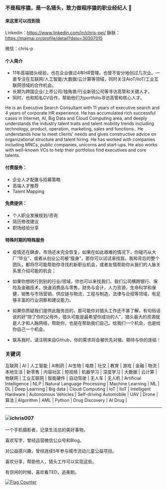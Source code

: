 ### 不是程序猿，是一名猎头，致力做程序猿的职业经纪人 👋


#### 来这里可以找到我
Linkedin：https://www.linkedin.com/in/chris-pei/  脉脉：https://maimai.cn/profile/detail?dstu=30307015

微信：chris-p

#### 个人简介
- 11年高端猎头经验，也在企业做过4年HR管理，也曾不安分地创过几次业。一直专注在互联网/人工智能/大数据/云计算等领域，同时关注AIoT/IIoT/工业互联网领域的合作机会。
- 长期为跨国企业/上市公司/独角兽/行业新锐公司等寻访高管和关键人才。
- 同时，也和知名CV合作，帮助他们为portfolio寻访高管和核心人才。


He is an Executive Search Consultant with 11 years of executive search and 4 years of corporate HR experience. He has accumulated rich successful cases in Internet, AI, Big Data and Cloud Computing area, and deeply understands the industry talent traits and talent mobility trends including technology, product, operation, marketing, sales and functions.. He understands how to meet clients' needs and gives constructive advice on organizational structure and talent hiring. He has worked with companies including MNCs, public companies, unicorns and start-ups. He also works with well-known VCs to help their portfolios find executives and core talents.

#### 付费服务：
- 企业人才配置与招募策略
- 高端人才推荐
- Talent Mapping

#### 免费提供：
- 个人职业发展规划/咨询
- 简历修改建议
- 职场经验分享

#### 特殊时期的特殊服务
- 疫情还在肆虐，市场还未完全恢复，如果在如此艰难的情况下，你碰巧从大厂“毕业”，或者从创业公司被“瘦身”，那你可以试试来找我，我和背后的整个团队，都将尽可能帮助你寻找的新职业机会，或者友情帮助你从我们的人脉关系里介绍可能的机会；
- 如果你想转行到别的行业/领域，你也可以来找我们，我们公司横跨银行、保险及金融技术，快速消费品与零售，财务与会计，人力资源，生命科学和保健，销售与市场营销，供应链与物流，工程与制造，法律与合规等领域，有足够丰富的行业洞察和建议能力。

- 如果你质疑我们提供此服务目的，那可能你对猎头工作还不甚了解，有句俗话说的好“除了你的父母外，猎头可能是最希望你成功的人”，猎头最大的资源就是人才和人脉网络，帮助你，也是在帮助我们自己。给我们一个机会，也是给你自己一个机会。
- 联系我时，请注明来自Github，你的需求将会被优先对接。期待与你的连结！

### 关键词
互联网 | AI | 人工智能 | AI制药 | AI生物 | 电商 | 社交 | 教育 | 游戏 | 金融 | 物流 | 本地生活 | 新零售 | 内容社区 | 短视频 | 机器学习 | 深度学习 | 大数据 | 云计算 | 物联网 | 工业互联网 | 智能硬件 | 自动驾驶 | 无人车 | 无人机 | Artificial Intelligence | NLP | Natural Language Processing | Machine Learning | ML | DL | Deep Learning | Big data | Cloud Computing | IoT | IIoT | Intelligent Hardware | Autonomous Vehicles | Self-driving Automobile | UAV | Drone | 算法 | Algorithm | AML | Python | Drug Discovery | AI Drug |

--------
### ![ichris007](https://visitors-by-url-pls-dont-use-this-in-your-repo.vercel.app/`ichris007`-github-readme)

一个手机摄影者，记录生活总的美好事物。

喜欢写字，曾经运营微信公众号和Blog。

对公益感兴趣，曾经连续5年参与城市流动儿童公益项目。 

喜欢分享，帮助他人，猎头工作可以实现这些。

有空闲的时候，喜欢看TED，追美剧。

<a href="http://s05.flagcounter.com/more/AJU"><img src="https://s05.flagcounter.com/count2/AJU/bg_FFFFFF/txt_000000/border_CCCCCC/columns_2/maxflags_10/viewers_0/labels_0/pageviews_1/flags_0/percent_0/" alt="Flag Counter" border="0"></a>
